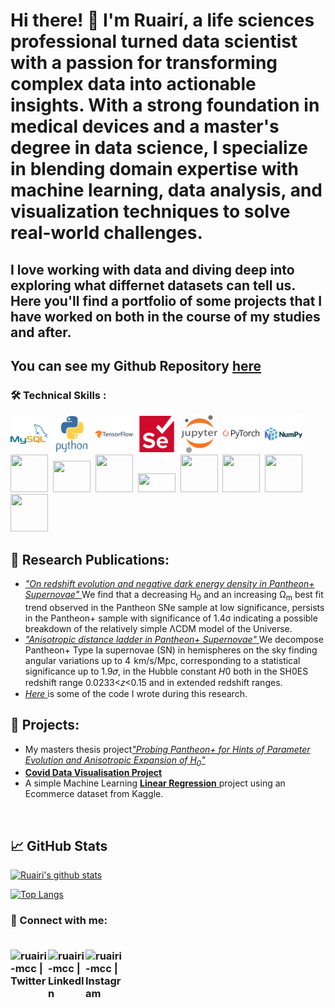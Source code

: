 <h1>Hi there! 👋 I'm Ruairí, a life sciences professional turned data scientist with a passion for transforming complex data into actionable insights. With a strong foundation in medical devices and a master's degree in data science, I specialize in blending domain expertise with machine learning, data analysis, and visualization techniques to solve real-world challenges.
</h1>



<h2>I love working with data and diving deep into exploring what differnet datasets can tell us. 
Here you'll find a portfolio of some projects that I have worked on both in the course of my studies and after.</h2> 

## You can see my Github Repository <a href="https://github.com/ruairi-mcc?tab=repositories"><b>here</b> </a>

### :hammer_and_wrench: Technical Skills :
<div>
    <img src="https://github.com/devicons/devicon/blob/master/icons/mysql/mysql-original-wordmark.svg" title="MySQL"  alt="MySQL" width="60" height="60"/>&nbsp;
    <img src="https://github.com/devicons/devicon/blob/master/icons/python/python-original-wordmark.svg" title="Python" alt="Python" width="60" height="60"/>&nbsp;
    <img src="https://github.com/devicons/devicon/blob/master/icons/tensorflow/tensorflow-original-wordmark.svg" title="Tensorflow" alt="TensorFlow" width="60" height="60"/>&nbsp;
    <img src="https://github.com/devicons/devicon/blob/master/icons/selenium/selenium-original.svg" width="60" height="60"/>&nbsp;
    <img src="https://github.com/devicons/devicon/blob/master/icons/jupyter/jupyter-original-wordmark.svg" width="60" height="60" />&nbsp;
    <img src="https://github.com/devicons/devicon/blob/master/icons/pytorch/pytorch-original-wordmark.svg" width="60" height="60" />&nbsp;
    <img src="https://github.com/devicons/devicon/blob/master/icons/numpy/numpy-original-wordmark.svg" width="60" height="60" />&nbsp;
    <img src="https://seaborn.pydata.org/_images/logo-wide-lightbg.svg" width="60" height="60" />&nbsp;
    <img src="https://upload.wikimedia.org/wikipedia/commons/8/87/Sql_data_base_with_logo.png" width="60" height="50" />&nbsp;
    <img src="https://upload.wikimedia.org/wikipedia/commons/e/ed/Pandas_logo.svg" width="60" height="60" />&nbsp;
    <img src="https://matplotlib.org/stable/_images/sphx_glr_logos2_003.png" width="60" height="30" />&nbsp;
    <img src="https://upload.wikimedia.org/wikipedia/commons/3/34/Microsoft_Office_Excel_%282019%E2%80%93present%29.svg" width="60" height="60" />&nbsp;
    <img src="https://logos-world.net/wp-content/uploads/2021/10/Tableau-Logo.png" width="60" height="60" />&nbsp;
    <img src="https://upload.wikimedia.org/wikipedia/commons/0/05/Scikit_learn_logo_small.svg" width="60" height="60" />&nbsp;
    <img src="https://miro.medium.com/v2/resize:fit:640/format:webp/1*YM2HXc7f4v02pZBEO8h-qw.png" width="60" height="60" />&nbsp;
  </div>

## 🔬 Research Publications:
- <a href="https://link.springer.com/article/10.1140/epjc/s10052-024-12667-z"><i>"On redshift evolution and negative dark energy density in Pantheon+ Supernovae"</i> </a>
We find that a decreasing H<sub>0</sub> and an increasing Ω<sub>m</sub> best fit trend observed in the Pantheon SNe sample at low significance, persists in the Pantheon+ sample with significance of 1.4σ indicating a possible breakdown of the relatively simple ΛCDM model of the Universe.
- <a href="https://journals.aps.org/prd/abstract/10.1103/PhysRevD.108.123533"><i>"Anisotropic distance ladder in Pantheon+ Supernovae"</i> </a>
We decompose Pantheon+ Type Ia supernovae (SN) in hemispheres on the sky finding angular variations up to 4  km/s/Mpc, corresponding to a statistical significance up to 1.9⁢𝜎, in the Hubble constant 𝐻0 both in the SH0ES redshift range 0.0233<𝑧<0.15 and in extended redshift ranges.
- <a href="https://github.com/ruairi-mcc/probing_pantheon"><i>Here</i> </a> is some of the code I wrote during this research. 


## 🔭 Projects:


- My masters thesis project<a href="https://github.com/ruairi-mcc/probing_pantheon"><i>"Probing Pantheon+ for Hints of Parameter Evolution and Anisotropic Expansion of H<sub>0</sub>"</i> </a>
- <a href="https://github.com/ruairi-mcc/covid-visualisation"> <b>Covid Data Visualisation Project</b> </a>
- A simple Machine Learning <a href="https://github.com/ruairi-mcc/Linear-Regression"><b>Linear Regression</b> </a> project using an Ecommerce dataset from Kaggle.
  
</br>


## 📈 GitHub Stats 

[![Ruairi's github stats](https://github-readme-stats.vercel.app/api?username=ruairi-mcc)](https://github.com/ruairi-mcc)

[![Top Langs](https://github-readme-stats.vercel.app/api/top-langs/?username=ruairi-mcc&layout=compact)](https://github.com/ruairi-mcc)

<h3> 🤝 Connect with me:
  <br>
  <br>

[<img align="left" alt="ruairi-mcc | Twitter" width="60px" src="https://upload.wikimedia.org/wikipedia/commons/6/6f/Logo_of_Twitter.svg" />][twitter]
[<img align="left" alt="ruairi-mcc | LinkedIn" width="60px" src="https://upload.wikimedia.org/wikipedia/commons/8/81/LinkedIn_icon.svg" />][linkedin]
[<img align="left" alt="ruairi-mcc | Instagram" width="60px" src="https://upload.wikimedia.org/wikipedia/commons/e/e7/Instagram_logo_2016.svg" />][instagram]

[twitter]: https://twitter.com/ruairi_mcc
[instagram]: https://www.instagram.com/ruairi_mcc/
[linkedin]: https://www.linkedin.com/in/ruair%C3%AD-mcc/
</h3>
